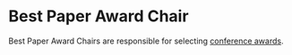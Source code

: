 # Best Paper Award Chair

Best Paper Award Chairs are responsible for selecting [conference awards](https://www.aclweb.org/adminwiki/index.php/ACL_Conference_Awards_Policy). 

